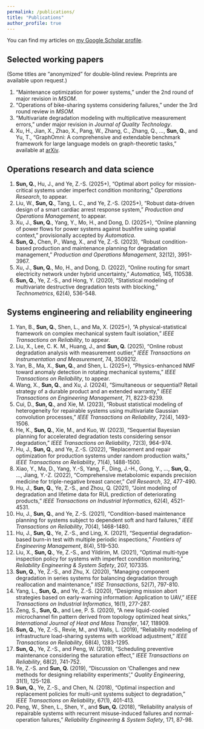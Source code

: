 ```yaml
---
permalink: /publications/
title: "Publications"
author_profile: true
---
```


You can find my articles on [my Google Scholar profile](https://scholar.google.com/citations?user=zYjnznMAAAAJ).

## Selected working papers
(Some titles are “anonymized” for double-blind review. Preprints are available upon request.)
1. “Maintenance optimization for power systems,” under the 2nd round of major revision in *MSOM*.
1. “Operations of bike-sharing systems considering failures,” under the 3rd round review in *MSOM*.
1. “Multivariate degradation modeling with multiplicative measurement errors,” under major revision in *Journal of Quality Technology*.
1. Xu, H., Jian, X., Zhao, X., Pang, W., Zhang, C., Zhang, Q., …, **Sun, Q.**, and Yu, T., “GraphOmni: A comprehensive and extendable benchmark framework for large language models on graph-theoretic tasks,” available at [arXiv](https://arxiv.org/abs/2504.12764).

## Operations research and data science

1. **Sun, Q.**, Hu, J., and Ye, Z.-S. (2025+), “Optimal abort policy for mission-critical systems under imperfect condition monitoring,” *Operations Research*, to appear.
1. Liu, W., **Sun, Q.**, Tang, L. C., and Ye, Z.-S. (2025+), “Robust data-driven design of a smart cardiac arrest response system,” *Production and Operations Management*, to appear.
1. Xu, J., **Sun, Q.**, Yang, Y., Mo, H., and Dong, D. (2025+), “Online planning of power flows for power systems against bushfire using spatial context,” provisionally accepted by *Automatica*.
1. **Sun, Q.**, Chen, P., Wang, X., and Ye, Z.-S. (2023), “Robust condition-based production and maintenance planning for degradation management,” *Production and Operations Management*, 32(12), 3951-3967.
1. Xu, J., **Sun, Q.**, Mo, H., and Dong, D. (2022), “Online routing for smart electricity network under hybrid uncertainty,” *Automatica*, 145, 110538.
1. **Sun, Q.**, Ye, Z.-S., and Hong, Y. (2020), “Statistical modeling of multivariate destructive degradation tests with blocking,” *Technometrics*, 62(4), 536-548.


## Systems engineering and reliability engineering

1. Yan, B., **Sun, Q.**, Shen, L., and Ma, X. (2025+), “A physical-statistical framework on complex mechanical system fault isolation,” *IEEE Transactions on Reliability*, to appear.
1. Liu, X., Lee, C. K. M., Huang, J., and **Sun, Q.** (2025), “Online robust degradation analysis with measurement outlier,” *IEEE Transactions on Instrumentation and Measurement*, 74, 3509212.
1. Yan, B., Ma, X., **Sun, Q.**, and Shen, L. (2025+), “Physics-enhanced NMF toward anomaly detection in rotating mechanical systems,” *IEEE Transactions on Reliability*, to appear.
1. Wang, X., **Sun, Q.**, and Xu, J. (2024), “Simultaneous or sequential? Retail strategy of a durable product and an extended warranty,” *IEEE Transactions on Engineering Management*, 71, 8223-8239.
1. Cui, D., **Sun, Q.**, and Xie, M. (2023), “Robust statistical modeling of heterogeneity for repairable systems using multivariate Gaussian convolution processes,” *IEEE Transactions on Reliability*, 72(4), 1493-1506.
1. He, K., **Sun, Q.**, Xie, M., and Kuo, W. (2023), “Sequential Bayesian planning for accelerated degradation tests considering sensor degradation,” *IEEE Transactions on Reliability*, 72(3), 964-974.
1. Hu, J., **Sun, Q.**, and Ye, Z.-S. (2022), “Replacement and repair optimization for production systems under random production waits,” *IEEE Transactions on Reliability*, 71(4), 1488-1500.
1. Xiao, Y., Ma, D., Yang, Y.-S, Yang, F., Ding, J.-H., Gong, Y., …, **Sun, Q.**, …, Jiang, Y.-Z. (2022), “Comprehensive metabolomic expands precision medicine for triple-negative breast cancer,” *Cell Research*, 32, 477-490. 
1. Hu, J., **Sun, Q.**, Ye, Z.-S., and Zhou, Q. (2021), “Joint modeling of degradation and lifetime data for RUL prediction of deteriorating products,” *IEEE Transactions on Industrial Informatics*, 62(4), 4521-4531.
1. Hu, J., **Sun, Q.**, and Ye, Z.-S. (2021), “Condition-based maintenance planning for systems subject to dependent soft and hard failures,” *IEEE Transactions on Reliability*, 70(4), 1468-1480.
1. Hu, J., **Sun, Q.**, Ye, Z.-S., and Ling, X. (2021), “Sequential degradation-based burn-in test with multiple periodic inspections,” *Frontiers of Engineering Management*, 8(4), 519-530.
1. Liu, X., **Sun, Q.**, Ye, Z.-S., and Yildirim, M. (2021), “Optimal multi-type inspection policy for systems with imperfect condition monitoring,” *Reliability Engineering & System Safety*, 207, 107335.
1. **Sun, Q.**, Ye, Z.-S., and Zhu, X. (2020), “Managing component degradation in series systems for balancing degradation through reallocation and maintenance,” *IISE Transactions*, 52(7), 797-810. 
1. Yang, L., **Sun, Q.**, and Ye, Z.-S. (2020), “Designing mission abort strategies based on early-warning information: Application to UAV,” *IEEE Transactions on Industrial Informatics*, 16(1), 277-287.
1. Zeng, S., **Sun, Q.**, and Lee, P. S. (2020), “A new liquid-cooled microchannel fin pattern derived from topology optimized heat sinks,” *International Journal of Heat and Mass Transfer*, 147, 118909.
1. **Sun, Q.**, Ye, Z.-S., Revie, M., and Walls, L. (2019), “Reliability modeling of infrastructure load-sharing systems with workload adjustment,” *IEEE Transactions on Reliability*, 68(4), 1283-1295. 
1. **Sun, Q.**, Ye, Z.-S., and Peng, W. (2019), “Scheduling preventive maintenance considering the saturation effect,” *IEEE Transactions on Reliability*, 68(2), 741-752.
1. Ye, Z.-S. and **Sun, Q.** (2019), “Discussion on ‘Challenges and new methods for designing reliability experiments’,” *Quality Engineering*, 31(1), 125-128.
1. **Sun, Q.**, Ye, Z.-S., and Chen, N. (2018), “Optimal inspection and replacement policies for multi-unit systems subject to degradation,” *IEEE Transactions on Reliability*, 67(1), 401-413.
1. Peng, W., Shen, L., Shen, Y., and **Sun, Q.** (2018), “Reliability analysis of repairable systems with recurrent misuse-induced failures and normal-operation failures,” *Reliability Engineering & System Safety*, 171, 87-98.
